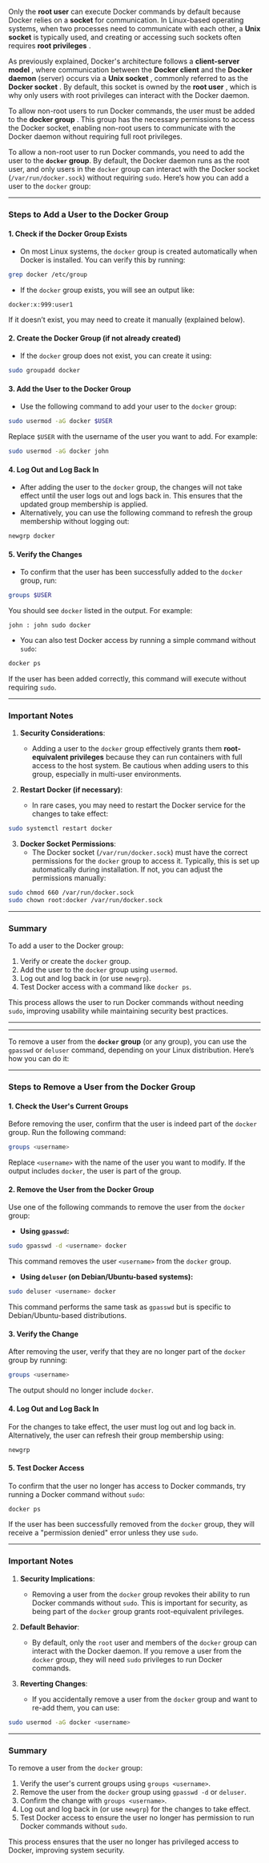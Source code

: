 Only the **root user** can execute Docker commands by default because Docker relies on a **socket** for communication. In Linux-based operating systems, when two processes need to communicate with each other, a **Unix socket** is typically used, and creating or accessing such sockets often requires **root privileges** .

As previously explained, Docker's architecture follows a **client-server model** , where communication between the **Docker client** and the **Docker daemon** (server) occurs via a **Unix socket** , commonly referred to as the **Docker socket** . By default, this socket is owned by the **root user** , which is why only users with root privileges can interact with the Docker daemon.

To allow non-root users to run Docker commands, the user must be added to the **docker group** . This group has the necessary permissions to access the Docker socket, enabling non-root users to communicate with the Docker daemon without requiring full root privileges.

To allow a non-root user to run Docker commands, you need to add the user to the **`docker` group**. By default, the Docker daemon runs as the root user, and only users in the `docker` group can interact with the Docker socket (`/var/run/docker.sock`) without requiring `sudo`. Here’s how you can add a user to the `docker` group:

---

### **Steps to Add a User to the Docker Group**

#### 1. **Check if the Docker Group Exists**
   - On most Linux systems, the `docker` group is created automatically when Docker is installed. You can verify this by running:
```bash
grep docker /etc/group
```
   - If the `docker` group exists, you will see an output like:
```
docker:x:999:user1
```
If it doesn’t exist, you may need to create it manually (explained below).

#### 2. **Create the Docker Group (if not already created)**
   - If the `docker` group does not exist, you can create it using:
```bash
sudo groupadd docker
```

#### 3. **Add the User to the Docker Group**
   - Use the following command to add your user to the `docker` group:
```bash
sudo usermod -aG docker $USER
```

Replace `$USER` with the username of the user you want to add. For example:

```bash
sudo usermod -aG docker john
```

#### 4. **Log Out and Log Back In**
   - After adding the user to the `docker` group, the changes will not take effect until the user logs out and logs back in. This ensures that the updated group membership is applied.
   - Alternatively, you can use the following command to refresh the group membership without logging out:
```bash
newgrp docker
```

#### 5. **Verify the Changes**
   - To confirm that the user has been successfully added to the `docker` group, run:

```bash
groups $USER
```

You should see `docker` listed in the output. For example:
```
john : john sudo docker
```

   - You can also test Docker access by running a simple command without `sudo`:
```bash
docker ps
```
If the user has been added correctly, this command will execute without requiring `sudo`.

---

### **Important Notes**

1. **Security Considerations**:
   - Adding a user to the `docker` group effectively grants them **root-equivalent privileges** because they can run containers with full access to the host system. Be cautious when adding users to this group, especially in multi-user environments.

2. **Restart Docker (if necessary)**:
   - In rare cases, you may need to restart the Docker service for the changes to take effect:
```bash
sudo systemctl restart docker
```

3. **Docker Socket Permissions**:
   - The Docker socket (`/var/run/docker.sock`) must have the correct permissions for the `docker` group to access it. Typically, this is set up automatically during installation. If not, you can adjust the permissions manually:
```bash
sudo chmod 660 /var/run/docker.sock
sudo chown root:docker /var/run/docker.sock
```

---

### **Summary**

To add a user to the Docker group:
1. Verify or create the `docker` group.
2. Add the user to the `docker` group using `usermod`.
3. Log out and log back in (or use `newgrp`).
4. Test Docker access with a command like `docker ps`.

This process allows the user to run Docker commands without needing `sudo`, improving usability while maintaining security best practices.

---
---

To remove a user from the **`docker` group** (or any group), you can use the `gpasswd` or `deluser` command, depending on your Linux distribution. Here’s how you can do it:

---

### **Steps to Remove a User from the Docker Group**

#### 1. **Check the User's Current Groups**
   Before removing the user, confirm that the user is indeed part of the `docker` group. Run the following command:
```bash
groups <username>
```
   Replace `<username>` with the name of the user you want to modify. If the output includes `docker`, the user is part of the group.

#### 2. **Remove the User from the Docker Group**
   Use one of the following commands to remove the user from the `docker` group:

   - **Using `gpasswd`:**
```bash
sudo gpasswd -d <username> docker
```
This command removes the user `<username>` from the `docker` group.

   - **Using `deluser` (on Debian/Ubuntu-based systems):**
```bash
sudo deluser <username> docker
```
This command performs the same task as `gpasswd` but is specific to Debian/Ubuntu-based distributions.

#### 3. **Verify the Change**
   After removing the user, verify that they are no longer part of the `docker` group by running:
```bash
groups <username>
```
   The output should no longer include `docker`.

#### 4. **Log Out and Log Back In**
   For the changes to take effect, the user must log out and log back in. Alternatively, the user can refresh their group membership using:
```bash
newgrp
```

#### 5. **Test Docker Access**
   To confirm that the user no longer has access to Docker commands, try running a Docker command without `sudo`:
```bash
docker ps
```
   If the user has been successfully removed from the `docker` group, they will receive a "permission denied" error unless they use `sudo`.

---

### **Important Notes**

1. **Security Implications**:
   - Removing a user from the `docker` group revokes their ability to run Docker commands without `sudo`. This is important for security, as being part of the `docker` group grants root-equivalent privileges.

2. **Default Behavior**:
   - By default, only the `root` user and members of the `docker` group can interact with the Docker daemon. If you remove a user from the `docker` group, they will need `sudo` privileges to run Docker commands.

3. **Reverting Changes**:
   - If you accidentally remove a user from the `docker` group and want to re-add them, you can use:
```bash
sudo usermod -aG docker <username>
```

---

### **Summary**

To remove a user from the `docker` group:
1. Verify the user's current groups using `groups <username>`.
2. Remove the user from the `docker` group using `gpasswd -d` or `deluser`.
3. Confirm the change with `groups <username>`.
4. Log out and log back in (or use `newgrp`) for the changes to take effect.
5. Test Docker access to ensure the user no longer has permission to run Docker commands without `sudo`.

This process ensures that the user no longer has privileged access to Docker, improving system security.